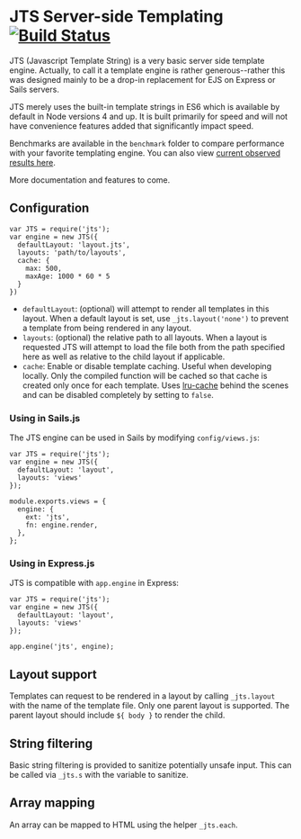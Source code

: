 # JTS Server-side Templating [![Build Status](https://travis-ci.org/Ignigena/jts.svg?branch=master)](https://travis-ci.org/Ignigena/jts)

JTS (Javascript Template String) is a very basic server side template engine.
Actually, to call it a template engine is rather generous--rather this was
designed mainly to be a drop-in replacement for EJS on Express or Sails servers.

JTS merely uses the built-in template strings in ES6 which is available by
default in Node versions 4 and up. It is built primarily for speed and will not
have convenience features added that significantly impact speed.

Benchmarks are available in the `benchmark` folder to compare performance with
your favorite templating engine. You can also view [current observed results
here](./benchmark/README.md).

More documentation and features to come.

## Configuration

```
var JTS = require('jts');
var engine = new JTS({
  defaultLayout: 'layout.jts',
  layouts: 'path/to/layouts',
  cache: {
    max: 500,
    maxAge: 1000 * 60 * 5
  }
})
```

* `defaultLayout`: (optional) will attempt to render all templates in this
  layout. When a default layout is set, use `_jts.layout('none')` to prevent a
  template from being rendered in any layout.
* `layouts`: (optional) the relative path to all layouts. When a layout is
  requested JTS will attempt to load the file both from the path specified here
  as well as relative to the child layout if applicable.
* `cache`: Enable or disable template caching. Useful when developing locally.
  Only the compiled function will be cached so that cache is created only once
  for each template. Uses [lru-cache](https://www.npmjs.com/package/lru-cache)
  behind the scenes and can be disabled completely by setting to `false`.

### Using in Sails.js

The JTS engine can be used in Sails by modifying `config/views.js`:

```
var JTS = require('jts');
var engine = new JTS({
  defaultLayout: 'layout',
  layouts: 'views'
});

module.exports.views = {
  engine: {
    ext: 'jts',
    fn: engine.render,
  },
};
```

### Using in Express.js

JTS is compatible with `app.engine` in Express:

```
var JTS = require('jts');
var engine = new JTS({
  defaultLayout: 'layout',
  layouts: 'views'
});

app.engine('jts', engine);
```

## Layout support

Templates can request to be rendered in a layout by calling `_jts.layout` with
the name of the template file. Only one parent layout is supported. The parent
layout should include `${ body }` to render the child.

## String filtering

Basic string filtering is provided to sanitize potentially unsafe input. This
can be called via `_jts.s` with the variable to sanitize.

## Array mapping

An array can be mapped to HTML using the helper `_jts.each`.
